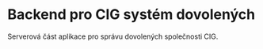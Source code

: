 # Backend pro CIG systém dovolených

Serverová část aplikace pro správu dovolených společnosti CIG.
